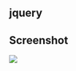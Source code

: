 ## jquery

## Screenshot
<img src ="https://github.com/piyush6028/jquery/assets/143264181/e6048a2c-2ab6-4a23-a294-935caabc9bb9">
